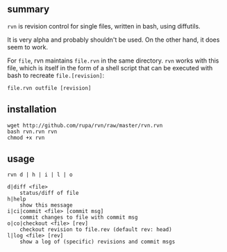 ## summary

`rvn` is revision control for single files, written in bash, using diffutils.

It is very alpha and probably shouldn't be used. On the other hand, it does
seem to work.

For `file`, rvn maintains `file.rvn` in the same directory. `rvn` works with
this file, which is itself in the form of a shell script that can be executed
with bash to recreate `file.[revision]`:

    file.rvn outfile [revision]

## installation

    wget http://github.com/rupa/rvn/raw/master/rvn.rvn
    bash rvn.rvn rvn
    chmod +x rvn

## usage

    rvn d | h | i | l | o

    d|diff <file>
        status/diff of file
    h|help
        show this message
    i|ci|commit <file> [commit msg]
        commit changes to file with commit msg
    o|co|checkout <file> [rev]
        checkout revision to file.rev (default rev: head)
    l|log <file> [rev]
        show a log of (specific) revisions and commit msgs
